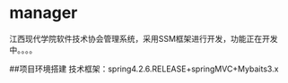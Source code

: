 # manager
江西现代学院软件技术协会管理系统，采用SSM框架进行开发，功能正在开发中。。。。

##项目环境搭建
技术框架：spring4.2.6.RELEASE+springMVC+Mybaits3.x